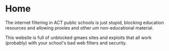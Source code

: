 # Home
The internet filtering in ACT public schools is just stupid, blocking education resources and allowing proxies and other *um* non-educational material.

This website is full of unblocked gmaes sites and exploits that all work (probably) with your school's bad web filters and security.
